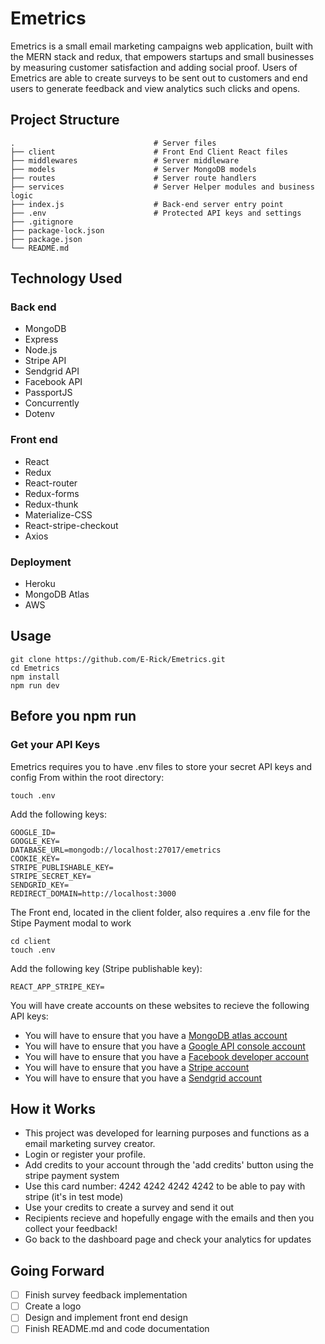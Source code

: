 # Emetrics

Emetrics is a small email marketing campaigns web application, built with the MERN stack and redux, that empowers startups and small businesses by measuring customer satisfaction and adding social proof. Users of Emetrics are able to create surveys to be sent out to customers and end users to generate feedback and view analytics such clicks and opens.

## Project Structure 

    .                               # Server files
    ├── client                      # Front End Client React files
    ├── middlewares                 # Server middleware
    ├── models                      # Server MongoDB models
    ├── routes                      # Server route handlers
    ├── services                    # Server Helper modules and business logic
    ├── index.js                    # Back-end server entry point
    ├── .env                        # Protected API keys and settings
    ├── .gitignore
    ├── package-lock.json
    ├── package.json
    └── README.md

## Technology Used

### Back end

* MongoDB
* Express
* Node.js
* Stripe API
* Sendgrid API
* Facebook API
* PassportJS
* Concurrently
* Dotenv

### Front end

* React
* Redux
* React-router
* Redux-forms
* Redux-thunk
* Materialize-CSS
* React-stripe-checkout
* Axios

### Deployment

* Heroku
* MongoDB Atlas
* AWS

## Usage

```Shell
git clone https://github.com/E-Rick/Emetrics.git
cd Emetrics
npm install
npm run dev
```

## Before you npm run

### Get your API Keys

Emetrics requires you to have .env files to store your secret API keys and config
From within the root directory:

```shell
touch .env
```

Add the following keys:

```Shell
GOOGLE_ID=
GOOGLE_KEY=
DATABASE_URL=mongodb://localhost:27017/emetrics
COOKIE_KEY=
STRIPE_PUBLISHABLE_KEY=
STRIPE_SECRET_KEY=
SENDGRID_KEY=
REDIRECT_DOMAIN=http://localhost:3000
```

The Front end, located in the client folder, also requires a .env file for the Stipe Payment modal to work

```shell
cd client
touch .env
```

Add the following key (Stripe publishable key):

```Shell
REACT_APP_STRIPE_KEY=
```

You will have create accounts on these websites to recieve the following API keys: 

* You will have to ensure that you have a [MongoDB atlas account](https://www.mongodb.com/cloud/atlas)
* You will have to ensure that you have a [Google API console account](https://console.developers.google.com/)
* You will have to ensure that you have a [Facebook developer account](https://developers.facebook.com/)
* You will have to ensure that you have a [Stripe account](https://stripe.com)
* You will have to ensure that you have a [Sendgrid account](https://sendgrid.com)
  
## How it Works

* This project was developed for learning purposes and functions as a email marketing survey creator.
* Login or register your profile.
* Add credits to your account through the 'add credits' button using the stripe payment system
* Use this card number: 4242 4242 4242 4242 to be able to pay with stripe (it's in test mode)
* Use your credits to create a survey and send it out
* Recipients recieve and hopefully engage with the emails and then you collect your feedback!
* Go back to the dashboard page and check your analytics for updates

## Going Forward

- [ ] Finish survey feedback implementation
- [ ] Create a logo
- [ ] Design and implement front end design
- [ ] Finish README.md and code documentation